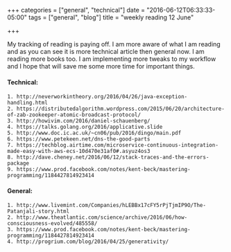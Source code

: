 +++
categories = ["general", "technical"]
date = "2016-06-12T06:33:33-05:00"
tags = ["general", "blog"]
title = "weekly reading 12 June"

+++

My tracking of reading is paying off. I am more aware of what I am reading and as you can see it is more technical article then general now. I am reading more books too. I am implementing more tweaks to my workflow and I hope that will save me some more time for important things.

#### Technical:

	1. http://neverworkintheory.org/2016/04/26/java-exception-handling.html
	2. https://distributedalgorithm.wordpress.com/2015/06/20/architecture-of-zab-zookeeper-atomic-broadcast-protocol/
	3. http://howivim.com/2016/daniel-schauenberg/
	4. https://talks.golang.org/2016/applicative.slide
	5. http://www.doc.ic.ac.uk/~cn06/pub/2016/dingo/main.pdf
	6. https://www.petekeen.net/dns-the-good-parts
	7. https://techblog.airtime.com/microservice-continuous-integration-made-easy-with-aws-ecs-10d470e31af0#.asyuz4os3
	8. http://dave.cheney.net/2016/06/12/stack-traces-and-the-errors-package
	9. https://www.prod.facebook.com/notes/kent-beck/mastering-programming/1184427814923414

#### General:

	1. http://www.livemint.com/Companies/hLEBBx17cFY5rPjTjmIP9O/The-Patanjali-story.html
	2. http://www.theatlantic.com/science/archive/2016/06/how-consciousness-evolved/485558/
	3. https://www.prod.facebook.com/notes/kent-beck/mastering-programming/1184427814923414
	4. http://progrium.com/blog/2016/04/25/generativity/
